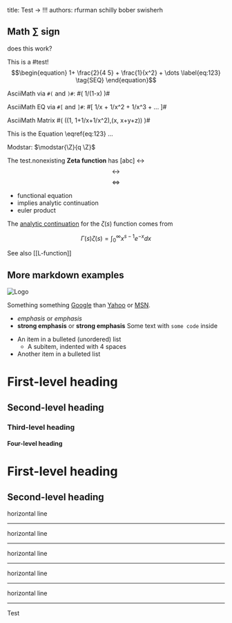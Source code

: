 title: Test &rarr; !!!
authors:
    rfurman
    schilly
    bober
    swisherh

Math &sum; sign
--------------

does this work?

This is a #test!
$$\begin{equation} 
  1+ \frac{2}{4 5} + \frac{1}{x^2} + \dots
 \label{eq:123} 
 \tag{SEQ}
\end{equation}$$

AsciiMath via `#(` and `)#`: #( 1/(1-x) )#

AsciiMath EQ via `#[` and `]#`: #[ 1/x + 1/x^2 + 1/x^3 + ... ]#

AsciiMath Matrix #( ((1, 1+1/x+1/x^2),(x, x+y+z)) )#

This is the Equation \eqref{eq:123} ...

Modstar: $\modstar{\Z}{q \Z}$

The <a knowl="lmfdb/test.nonexisting">test.nonexisting</a> **Zeta function** has [abc]
$\leftrightarrow$
$$\leftrightarrow$$
$$\Leftrightarrow$$

- functional equation
 - implies analytic continuation
 - euler product

The [analytic continuation](http://en.wikipedia.org/wiki/Analytic_continuation) for the $\zeta(s)$ function comes from

$$\Gamma(s)\zeta(s) = \int_0^{\infty}x^{s-1}e^{-x}dx$$

See also [[L-function]]


More markdown examples
-----------------------------------
![Logo](/static/images/lmfdb-logo.png)

Something something [Google][1] than
[Yahoo][2] or [MSN][3].

[1]: http://google.com/        "Google"
[2]: http://search.yahoo.com/  "Yahoo Search"
[3]: http://search.msn.com/    "MSN Search"

- *emphasis* or _emphasis_
- **strong emphasis** or __strong emphasis__
Some text with `some code` inside

* An item in a bulleted (unordered) list
    * A subitem, indented with 4 spaces
* Another item in a bulleted list

# First-level heading

## Second-level heading

### Third-level heading

#### Four-level heading

First-level heading
===================

Second-level heading
--------------------

horizontal line
* * *
horizontal line
***
horizontal line
*****
horizontal line
- - -
horizontal line

---------------------------------------


Test
